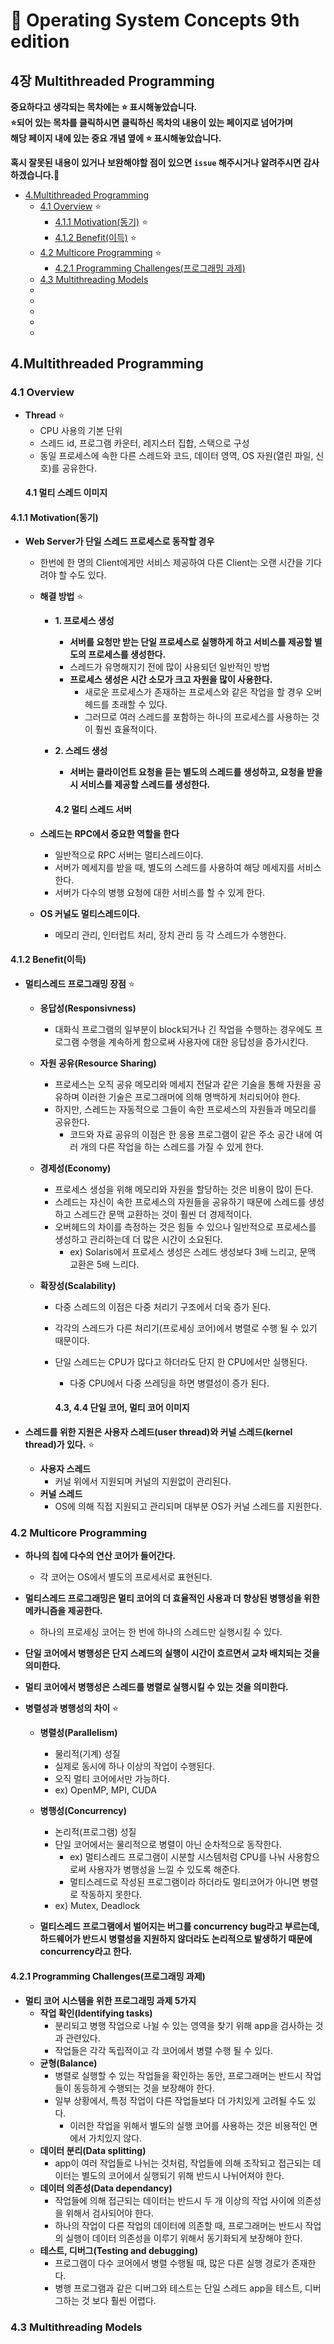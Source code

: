 # :bookmark_tabs: Operating System Concepts 9th edition      
## 4장 Multithreaded Programming   
__중요하다고 생각되는 목차에는 :star: 표시해놓았습니다.__   
__:star:되어 있는 목차를 클릭하시면 클릭하신 목차의 내용이 있는 페이지로 넘어가며__   
__해당 페이지 내에 있는 중요 개념 옆에 :star: 표시해놓았습니다.__   

__혹시 잘못된 내용이 있거나 보완해야할 점이 있으면 `issue` 해주시거나 알려주시면 감사하겠습니다.:bow:__   

* [4.Multithreaded Programming](#4multithreaded-programming)   
  - [4.1 Overview](#41-overview) :star:  
    - [4.1.1 Motivation(동기)](#411-motivation동기) :star:   
    - [4.1.2 Benefit(이득)](#412-benefit이득) :star:   
  - [4.2 Multicore Programming](#42-multicore-programming) :star:   
    - [4.2.1 Programming Challenges(프로그래밍 과제)](#421-programming-challenges프로그래밍-과제)   
  - [4.3 Multithreading Models](#43-multithreading-models)   
  - [](#)   
  - [](#)   
  - [](#)   
  - [](#)   
  - [](#)   
  

## 4.Multithreaded Programming   
### 4.1 Overview   
  
  - __Thread__ :star:      
    - CPU 사용의 기본 단위   
    - 스레드 id, 프로그램 카운터, 레지스터 집합, 스택으로 구성   
    - 동일 프로세스에 속한 다른 스레드와 코드, 데이터 영역, OS 자원(열린 파일, 신호)를 공유한다.   
    #### 4.1 멀티 스레드 이미지    
    
#### 4.1.1 Motivation(동기)   

  - __Web Server가 단일 스레드 프로세스로 동작할 경우__   
    - 한번에 한 명의 Client에게만 서비스 제공하여 다른 Client는 오랜 시간을 기다려야 할 수도 있다.   
    
    - __해결 방법__ :star:   
      - __1. 프로세스 생성__   
        - __서버를 요청만 받는 단일 프로세스로 실행하게 하고 서비스를 제공할 별도의 프로세스를 생성한다.__  
        - 스레드가 유명해지기 전에 많이 사용되던 일반적인 방법   
        - __프로세스 생성은 시간 소모가 크고 자원을 많이 사용한다.__   
          - 새로운 프로세스가 존재하는 프로세스와 같은 작업을 할 경우 오버헤드를 초래할 수 있다.   
          - 그러므로 여러 스레드를 포함하는 하나의 프로세스를 사용하는 것이 훨씬 효율적이다.   
          
      - __2. 스레드 생성__   
        - __서버는 클라이언트 요청을 듣는 별도의 스레드를 생성하고, 요청을 받을 시 서비스를 제공할 스레드를 생성한다.__   
        #### 4.2 멀티 스레드 서버    
        
    - __스레드는 RPC에서 중요한 역할을 한다__   
      - 일반적으로 RPC 서버는 멀티스레드이다.   
      - 서버가 메세지를 받을 때, 별도의 스레드를 사용하여 해당 메세지를 서비스한다.   
      - 서버가 다수의 병행 요청에 대한 서비스를 할 수 있게 한다.   
      
    - __OS 커널도 멀티스레드이다.__   
      - 메모리 관리, 인터럽트 처리, 장치 관리 등 각 스레드가 수행한다.   
      
#### 4.1.2 Benefit(이득)    
  
  - __멀티스레드 프로그래밍 장점__ :star:      
    - __응답성(Responsivness)__   
      - 대화식 프로그램의 일부분이 block되거나 긴 작업을 수행하는 경우에도 프로그램 수행을 계속하게 함으로써 사용자에 대한 응답성을 증가시킨다.   
    - __자원 공유(Resource Sharing)__   
      - 프로세스는 오직 공유 메모리와 메세지 전달과 같은 기술을 통해 자원을 공유하며 이러한 기술은 프로그래머에 의해 명백하게 처리되어야 한다.   
      - 하지만, 스레드는 자동적으로 그들이 속한 프로세스의 자원들과 메모리를 공유한다.   
        - 코드와 자료 공유의 이점은 한 응용 프로그램이 같은 주소 공간 내에 여러 개의 다른 작업을 하는 스레드를 가질 수 있게 한다.   
        
    - __경제성(Economy)__   
      - 프로세스 생성을 위해 메모리와 자원을 할당하는 것은 비용이 많이 든다.   
      - 스레드는 자신이 속한 프로세스의 자원들을 공유하기 때문에 스레드를 생성하고 스레드간 문맥 교환하는 것이 훨씬 더 경제적이다.   
      - 오버헤드의 차이를 측정하는 것은 힘들 수 있으나 일반적으로 프로세스를 생성하고 관리하는데 더 많은 시간이 소요된다.   
        - ex) Solaris에서 프로세스 생성은 스레드 생성보다 3배 느리고, 문맥 교환은 5배 느리다.   
      
    - __확장성(Scalability)__   
      - 다중 스레드의 이점은 다중 처리기 구조에서 더욱 증가 된다.   
      - 각각의 스레드가 다른 처리기(프로세싱 코어)에서 병렬로 수행 될 수 있기 때문이다.   
      - 단일 스레드는 CPU가 많다고 하더라도 단지 한 CPU에서만 실행된다.   
        - 다중 CPU에서 다중 쓰레딩을 하면 병렬성이 증가 된다.   
        
        #### 4.3, 4.4 단일 코어, 멀티 코어 이미지   
        
  - __스레드를 위한 지원은 사용자 스레드(user thread)와 커널 스레드(kernel thread)가 있다.__ :star:   
    - __사용자 스레드__   
      - 커널 위에서 지원되며 커널의 지원없이 관리된다.   
    - __커널 스레드__   
      - OS에 의해 직접 지원되고 관리되며 대부분 OS가 커널 스레드를 지원한다.   
        
### 4.2 Multicore Programming    
  
  - __하나의 칩에 다수의 연산 코어가 들어간다.__   
    - 각 코어는 OS에서 별도의 프로세서로 표현된다.   
    
  - __멀티스레드 프로그래밍은 멀티 코어의 더 효율적인 사용과 더 향상된 병행성을 위한 메카니즘을 제공한다.__   
    - 하나의 프로세싱 코어는 한 번에 하나의 스레드만 실행시킬 수 있다.   
  
  - __단일 코어에서 병행성은 단지 스레드의 실행이 시간이 흐르면서 교차 배치되는 것을 의미한다.__   
  
  - __멀티 코어에서 병행성은 스레드를 병렬로 실행시킬 수 있는 것을 의미한다.__   
  
  - __병렬성과 병행성의 차이__ :star:      
    - __병렬성(Parallelism)__   
      - 물리적(기계) 성질   
      - 실제로 동시에 하나 이상의 작업이 수행된다.   
      - 오직 멀티 코어에서만 가능하다.   
      - ex) OpenMP, MPI, CUDA   
      
    - __병행성(Concurrency)__   
      - 논리적(프로그램) 성질    
      - 단일 코어에서는 물리적으로 병렬이 아닌 순차적으로 동작한다.   
        - ex) 멀티스레드 프로그램이 시분할 시스템처럼 CPU를 나눠 사용함으로써 사용자가 병행성을 느낄 수 있도록 해준다.   
        - 멀티스레드로 작성된 프로그램이라 하더라도 멀티코어가 아니면 병렬로 작동하지 못한다.   
      - ex) Mutex, Deadlock   
      
    - __멀티스레드 프로그램에서 벌어지는 버그를 concurrency bug라고 부르는데, 하드웨어가 반드시 병렬성을 지원하지 않더라도 논리적으로 발생하기 때문에 concurrency라고 한다.__   
    
#### 4.2.1 Programming Challenges(프로그래밍 과제)   

  - __멀티 코어 시스템을 위한 프로그래밍 과제 5가지__   
    - __작업 확인(Identifying tasks)__   
      - 분리되고 병행 작업으로 나뉠 수 있는 영역을 찾기 위해 app을 검사하는 것과 관련있다.   
      - 작업들은 각각 독립적이고 각 코어에서 병렬 수행 될 수 있다.   
    - __균형(Balance)__   
      - 병렬로 실행할 수 있는 작업들을 확인하는 동안, 프로그래머는 반드시 작업들이 동등하게 수행되는 것을 보장해야 한다.   
      - 일부 상황에서, 특정 작업이 다른 작업들보다 더 가치있게 고려될 수도 있다.   
        - 이러한 작업을 위해서 별도의 실행 코어를 사용하는 것은 비용적인 면에서 가치있지 않다.   
    - __데이터 분리(Data splitting)__   
      - app이 여러 작업들로 나뉘는 것처럼, 작업들에 의해 조작되고 접근되는 데이터는 별도의 코어에서 실행되기 위해 반드시 나뉘어져야 한다.   
    - __데이터 의존성(Data dependancy)__
      - 작업들에 의해 접근되는 데이터는 반드시 두 개 이상의 작업 사이에 의존성을 위해서 검사되어야 한다.   
      - 하나의 작업이 다른 작업의 데이터에 의존할 때, 프로그래머는 반드시 작업의 실행이 데이터 의존성을 이루기 위해서 동기화되게 보장해야 한다.   
    - __테스트, 디버그(Testing and debugging)__   
      - 프로그램이 다수 코어에서 병렬 수행될 때, 많은 다른 실행 경로가 존재한다.   
      - 병행 프로그램과 같은 디버그와 테스트는 단일 스레드 app을 테스트, 디버그하는 것 보다 훨씬 어렵다.   
     
### 4.3 Multithreading Models   
